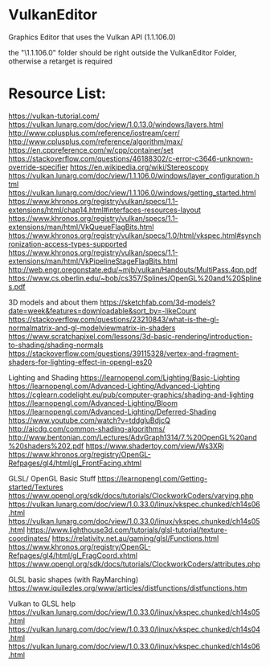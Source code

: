 # VulkanEditor
Graphics Editor that uses the Vulkan API (1.1.106.0)

the "\1.1.106.0" folder should be right outside the VulkanEditor Folder, otherwise a 
retarget is required

# Resource List:
https://vulkan-tutorial.com/
https://vulkan.lunarg.com/doc/view/1.0.13.0/windows/layers.html
http://www.cplusplus.com/reference/iostream/cerr/
http://www.cplusplus.com/reference/algorithm/max/
https://en.cppreference.com/w/cpp/container/set
https://stackoverflow.com/questions/46188302/c-error-c3646-unknown-override-specifier
https://en.wikipedia.org/wiki/Stereoscopy
https://vulkan.lunarg.com/doc/view/1.1.106.0/windows/layer_configuration.html
https://vulkan.lunarg.com/doc/view/1.1.106.0/windows/getting_started.html
https://www.khronos.org/registry/vulkan/specs/1.1-extensions/html/chap14.html#interfaces-resources-layout
https://www.khronos.org/registry/vulkan/specs/1.1-extensions/man/html/VkQueueFlagBits.html
https://www.khronos.org/registry/vulkan/specs/1.0/html/vkspec.html#synchronization-access-types-supported
https://www.khronos.org/registry/vulkan/specs/1.1-extensions/man/html/VkPipelineStageFlagBits.html
http://web.engr.oregonstate.edu/~mjb/vulkan/Handouts/MultiPass.4pp.pdf
https://www.cs.oberlin.edu/~bob/cs357/Splines/OpenGL%20and%20Splines.pdf

3D models and about them
https://sketchfab.com/3d-models?date=week&features=downloadable&sort_by=-likeCount
https://stackoverflow.com/questions/23210843/what-is-the-gl-normalmatrix-and-gl-modelviewmatrix-in-shaders
https://www.scratchapixel.com/lessons/3d-basic-rendering/introduction-to-shading/shading-normals
https://stackoverflow.com/questions/39115328/vertex-and-fragment-shaders-for-lighting-effect-in-opengl-es20


Lighting and Shading
https://learnopengl.com/Lighting/Basic-Lighting
https://learnopengl.com/Advanced-Lighting/Advanced-Lighting
https://cglearn.codelight.eu/pub/computer-graphics/shading-and-lighting
https://learnopengl.com/Advanced-Lighting/Bloom
https://learnopengl.com/Advanced-Lighting/Deferred-Shading
https://www.youtube.com/watch?v=tddgluBdjcQ
http://aicdg.com/common-shading-algorithms/
http://www.bentonian.com/Lectures/AdvGraph1314/7.%20OpenGL%20and%20shaders%202.pdf
https://www.shadertoy.com/view/Ws3XRj
https://www.khronos.org/registry/OpenGL-Refpages/gl4/html/gl_FrontFacing.xhtml

GLSL/ OpenGL Basic Stuff
https://learnopengl.com/Getting-started/Textures
https://www.opengl.org/sdk/docs/tutorials/ClockworkCoders/varying.php
https://vulkan.lunarg.com/doc/view/1.0.33.0/linux/vkspec.chunked/ch14s06.html
https://vulkan.lunarg.com/doc/view/1.0.33.0/linux/vkspec.chunked/ch14s05.html
https://www.lighthouse3d.com/tutorials/glsl-tutorial/texture-coordinates/
https://relativity.net.au/gaming/glsl/Functions.html
https://www.khronos.org/registry/OpenGL-Refpages/gl4/html/gl_FragCoord.xhtml
https://www.opengl.org/sdk/docs/tutorials/ClockworkCoders/attributes.php

GLSL basic shapes (with RayMarching)
https://www.iquilezles.org/www/articles/distfunctions/distfunctions.htm

Vulkan to GLSL help
https://vulkan.lunarg.com/doc/view/1.0.33.0/linux/vkspec.chunked/ch14s05.html
https://vulkan.lunarg.com/doc/view/1.0.33.0/linux/vkspec.chunked/ch14s04.html
https://vulkan.lunarg.com/doc/view/1.0.33.0/linux/vkspec.chunked/ch14s06.html

